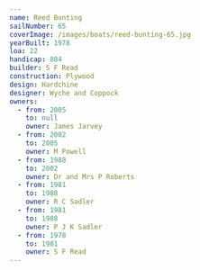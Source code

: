 ```yaml
---
name: Reed Bunting
sailNumber: 65
coverImage: /images/boats/reed-bunting-65.jpg
yearBuilt: 1978
loa: 22
handicap: 884
builder: S F Read
construction: Plywood
design: Hardchine
designer: Wyche and Coppock
owners:
  - from: 2005
    to: null
    owner: James Jarvey
  - from: 2002
    to: 2005
    owner: M Powell
  - from: 1988
    to: 2002
    owner: Dr and Mrs P Roberts
  - from: 1981
    to: 1988
    owner: R C Sadler
  - from: 1981
    to: 1988
    owner: P J K Sadler
  - from: 1978
    to: 1981
    owner: S F Read
---
```

